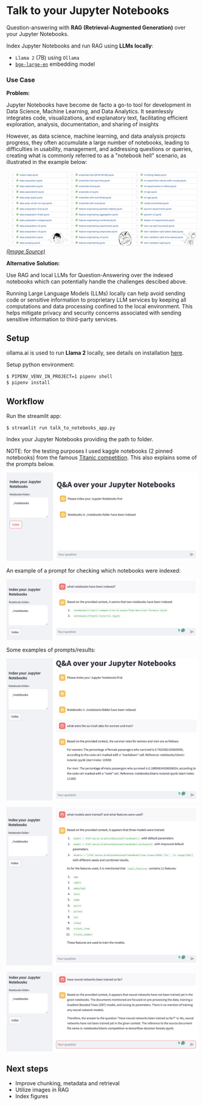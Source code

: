 # Talk to your Jupyter Notebooks

Question-answering with **RAG (Retrieval-Augmented Generation)** over your Jupyter Notebooks.

Index Jupyter Notebooks and run RAG using **LLMs locally**:

* `Llama 2` (7B) using `Ollama`
* [`bge-large-en`](https://huggingface.co/BAAI/bge-large-en) embedding model


### Use Case

**Problem:**

Jupyter Notebooks have become de facto a go-to tool for development in Data Science, Machine Learning, and Data Analytics. It seamlessly integrates code, visualizations, and explanatory text, facilitating efficient exploration, analysis, documentation, and sharing of insights

However, as data science, machine learning, and data analysis projects progress, they often accumulate a large number of notebooks, leading to difficulties in usability, management, and addressing questions or queries, creating what is commonly referred to as a "notebook hell" scenario, as illustrated in the example below:


![](./assets/notebook-hell.png)
[*(Image Source)*](https://eugeneyan.com/writing/why-you-need-to-follow-up-after-your-data-science-project/#make-your-work-reproducible-each-run-every-run)

**Alternative Solution:**

Use RAG and local LLMs for Question-Answering over the indexed notebooks which can potentially handle the challenges descibed above. 

Running Large Language Models (LLMs) locally can help avoid sending code or sensitive information to proprietary LLM services by keeping all computations and data processing confined to the local environment. This helps mitigate privacy and security concerns associated with sending sensitive information to third-party services.


## Setup

ollama.ai is used to run **Llama 2** locally, see details on installation [here](https://python.langchain.com/docs/guides/local_llms).

Setup python environment:

```
$ PIPENV_VENV_IN_PROJECT=1 pipenv shell
$ pipenv install
```

## Workflow

Run the streamlit app:

```
$ streamlit run talk_to_notebooks_app.py
```

Index your Jupyter Notebooks providing the path to folder. 

NOTE: for the testing purposes I used kaggle notebooks (2 pinned notebooks) from the famous [Titanic competition](https://www.kaggle.com/competitions/titanic/code). This also explains some of the prompts below. 

![](./assets/example-fig-1.png)

An example of a prompt for checking which notebooks were indexed:

![](./assets/example-prompt-4.png)

Some examples of prompts/results:

![](./assets/example-prompt-1.png)

![](./assets/example-prompt-2.png)

![](./assets/example-prompt-3.png)

## Next steps

* Improve chunking, metadata and retrieval 
* Utilize images in RAG
* Index figures
